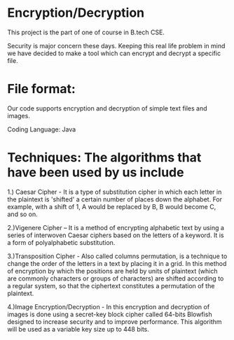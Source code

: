 # Encryption/Decryption

This project is the part of one of course in B.tech CSE.

Security is major concern these days. Keeping this real life problem in mind we have decided
to make a tool which can encrypt and decrypt a specific file.

# File format: 
Our code supports encryption and decryption of simple text files and images.

Coding Language: Java

# Techniques: The algorithms that have been used by us include
1.) Caesar Cipher - It is a type of substitution cipher in which each letter in the plaintext is 'shifted' a certain number of places down the alphabet. For example, with a shift of 1, A would be replaced by B, B would become C, and so on.

2.)Vigenere Cipher – It is a method of encrypting alphabetic text by using a series of interwoven Caesar ciphers based on the letters of a keyword. It is a form of polyalphabetic substitution.

3.)Transposition Cipher - Also called columns permutation, is a technique to change the order of the letters in a text by placing it in a grid. In this method of encryption by which the positions are held by units of plaintext (which are commonly characters or groups of characters) are shifted according to a regular system, so that the ciphertext constitutes a permutation of the plaintext.

4.)Image Encryption/Decryption - In this encryption and decryption of images is done using a secret-key block cipher called 64-bits Blowfish designed to increase security and to improve performance. This algorithm will be used as a variable key size up to 448 bits.
